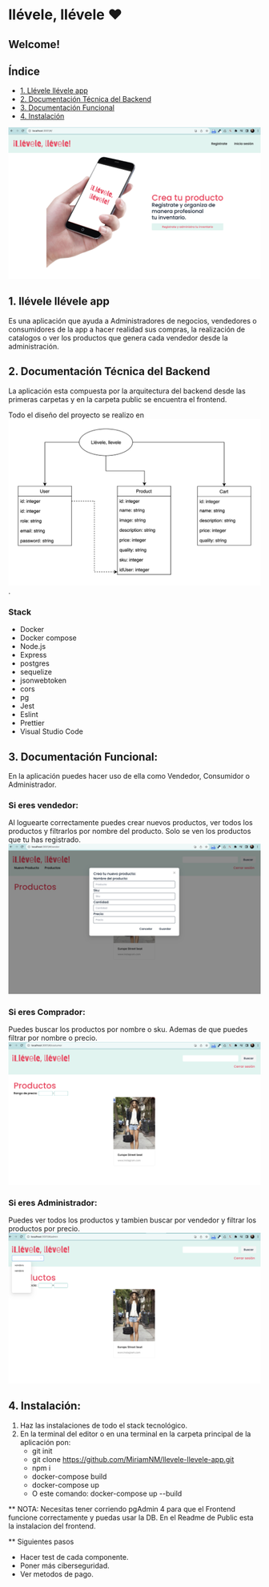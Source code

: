 # llévele, llévele ♥︎

## Welcome!

## Índice

* [1. Llévele llévele app](#1-Llévele-llévele-app)
* [2. Documentación Técnica del Backend](#2-Documentación-Técnica-del-Backend)
* [3. Documentación Funcional](#3-Documentación-Funcional)
* [4. Instalación](#4-Instalación)

![llevele-llevele](https://raw.githubusercontent.com/MiriamNM/llevele-llevele-app/main/public/src/Assets/llevele.png)

## 1. llévele llévele app
Es una aplicación que ayuda a Administradores de negocios, vendedores o consumidores de la app a hacer realidad sus compras, la realización de catalogos o ver los productos que genera cada vendedor desde la administración. 


## 2. Documentación Técnica del Backend
La aplicación esta compuesta por la arquitectura del backend desde las primeras carpetas y en la carpeta public se encuentra el frontend. 

Todo el diseño del proyecto se realizo en ![Diagrama](https://raw.githubusercontent.com/MiriamNM/llevele-llevele-app/main/public/src/Assets/diagrama.png). 

### Stack
- Docker
- Docker compose
- Node.js
- Express
- postgres
- sequelize
- jsonwebtoken
- cors
- pg
- Jest
- Eslint
- Prettier
- Visual Studio Code

## 3. Documentación Funcional:
En la aplicación puedes hacer uso de ella como Vendedor, Consumidor o Administrador. 

### Si eres vendedor:
Al loguearte correctamente puedes crear nuevos productos, ver todos los productos y filtrarlos por nombre del producto.
Solo se ven los productos que tu has registrado.
![AppVendor](https://raw.githubusercontent.com/MiriamNM/llevele-llevele-app/main/public/src/Assets/AppVendor.png)

### Si eres Comprador:
Puedes buscar los productos por nombre o sku. Ademas de que puedes filtrar por nombre o precio.
![AppCustomer](https://raw.githubusercontent.com/MiriamNM/llevele-llevele-app/main/public/src/Assets/AppCustomer.png)

### Si eres Administrador:
Puedes ver todos los productos y tambien buscar por vendedor y filtrar los productos por precio. 
![AppAdmin](https://raw.githubusercontent.com/MiriamNM/llevele-llevele-app/main/public/src/Assets/AppAdmin.png)

## 4. Instalación:
1. Haz las instalaciones de todo el stack tecnológico.
2.  En la terminal del editor o en una terminal en la carpeta principal de la aplicación pon:
    - git init
    - git clone https://github.com/MiriamNM/llevele-llevele-app.git
    - npm i
    - docker-compose build 
    - docker-compose up 
    - O este comando: docker-compose up --build

** NOTA: Necesitas tener corriendo pgAdmin 4 para que el Frontend funcione correctamente y puedas usar la DB. En el Readme de Public esta la instalacion del frontend.

** Siguientes pasos
- Hacer test de cada componente.
- Poner más ciberseguridad.
- Ver metodos de pago. 
